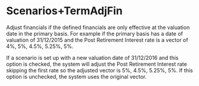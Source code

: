# Scenarios+TermAdjFin

Adjust financials if the defined financials are only effective at the
valuation date in the primary basis. For example if the primary basis
has a date of valuation of 31/12/2015 and the Post Retirement Interest
rate is a vector of 4%, 5%, 4.5%, 5.25%, 5%. 

If a scenario is set up with a new valuation date of 31/12/2016 and this
option is checked, the system will adjust the Post Retirement Interest
rate skipping the first rate so the adjusted vector is 5%, 4.5%, 5.25%,
5%. If this option is unchecked, the system uses the original vector.
